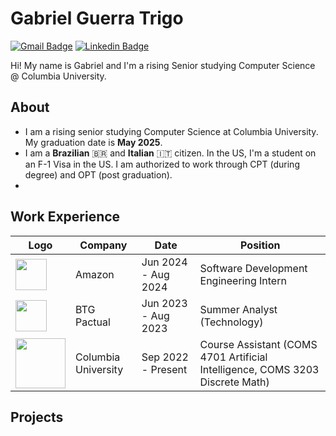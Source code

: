 <!---
Trigozord/Trigozord is a ✨ special ✨ repository because its `README.md` (this file) appears on your GitHub profile.
You can click the Preview link to take a look at your changes.
--->
# Gabriel Guerra Trigo
[![Gmail Badge](https://img.shields.io/badge/-gabrielguerratrigo20-c14438?style=flat&logo=Gmail&logoColor=white&link=mailto:gabrielguerratrigo20@gmail.com)](mailto:gabrielguerratrigo20@gmail.com)
[![Linkedin Badge](https://img.shields.io/badge/-gabriel-blue?style=flat&logo=Linkedin&logoColor=white&link=https://www.linkedin.com/in/gabriel-trigo-b3a22a23b/)](https://www.linkedin.com/in/gabriel-trigo-b3a22a23b/)

Hi! My name is Gabriel and I'm a rising Senior studying Computer Science @ Columbia University.

## About
- I am a rising senior studying Computer Science at Columbia University. My graduation date is **May 2025**.
- I am a **Brazilian** 🇧🇷 and **Italian** 🇮🇹 citizen. In the US, I'm a student on an F-1 Visa in the US. I am authorized to work through CPT (during degree) and OPT (post graduation).
- 

## Work Experience
| Logo | Company | Date | Position |
| ------------ | ------------ | ---- | ------- |
| <img src="https://es.logodownload.org/wp-content/uploads/2019/07/amazon-logo-81.png" height="50"> | Amazon | Jun 2024 - Aug 2024 | Software Development Engineering Intern |
| <img src="https://performance.btgpactual.com/app/index_files/logo_btg_azul.png" height="50"> | BTG Pactual | Jun 2023 - Aug 2023 | Summer Analyst (Technology) |
| <img src="https://logos-download.com/wp-content/uploads/2020/06/Columbia_University_Logo.png" height="80"> | Columbia University | Sep 2022 - Present | Course Assistant (COMS 4701 Artificial Intelligence, COMS 3203 Discrete Math)

## Projects
